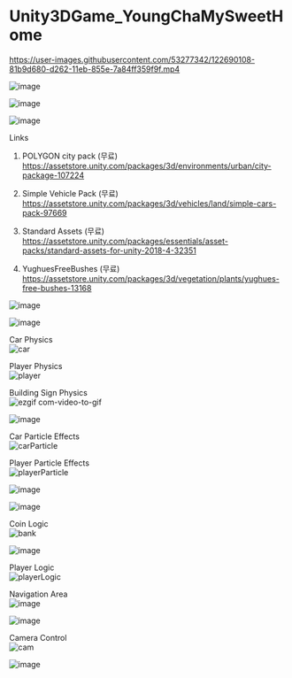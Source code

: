 # Unity3DGame_YoungChaMySweetHome

https://user-images.githubusercontent.com/53277342/122690108-81b9d680-d262-11eb-855e-7a84ff359f9f.mp4

![image](https://user-images.githubusercontent.com/53277342/123512150-dcb75780-d6c0-11eb-90e7-f35b0859fc8b.png)

![image](https://user-images.githubusercontent.com/53277342/123512650-8dbef180-d6c3-11eb-875c-6faa1c9fa5f2.png)

![image](https://user-images.githubusercontent.com/53277342/123512174-f8226280-d6c0-11eb-9057-efa7e99d6167.png)

Links
1. POLYGON city pack (무료)
https://assetstore.unity.com/packages/3d/environments/urban/city-package-107224

2. Simple Vehicle Pack (무료)
https://assetstore.unity.com/packages/3d/vehicles/land/simple-cars-pack-97669  

3. Standard Assets (무료)
https://assetstore.unity.com/packages/essentials/asset-packs/standard-assets-for-unity-2018-4-32351
 
4. YughuesFreeBushes (무료)
https://assetstore.unity.com/packages/3d/vegetation/plants/yughues-free-bushes-13168  

![image](https://user-images.githubusercontent.com/53277342/123512198-096b6f00-d6c1-11eb-8547-0f27fd24e320.png)

![image](https://user-images.githubusercontent.com/53277342/123512206-14be9a80-d6c1-11eb-85a8-5ebf33cf77dc.png)

Car Physics  
![car](https://user-images.githubusercontent.com/53277342/123512387-19d01980-d6c2-11eb-91ab-146f7fa94635.gif)

Player Physics  
![player](https://user-images.githubusercontent.com/53277342/123512390-205e9100-d6c2-11eb-8e8c-74ad634582ce.gif)

Building Sign Physics  
![ezgif com-video-to-gif](https://user-images.githubusercontent.com/53277342/123512369-fc02b480-d6c1-11eb-9093-04aa97256557.gif)

![image](https://user-images.githubusercontent.com/53277342/123512211-1f792f80-d6c1-11eb-8b11-8dae272fe914.png)

Car Particle Effects  
![carParticle](https://user-images.githubusercontent.com/53277342/123512513-d4f8b280-d6c2-11eb-952b-2c8b3b6cb6ca.gif)

Player Particle Effects  
![playerParticle](https://user-images.githubusercontent.com/53277342/123512514-d6c27600-d6c2-11eb-8358-ce8f11ff852d.gif)

![image](https://user-images.githubusercontent.com/53277342/123512217-2acc5b00-d6c1-11eb-92dd-343a938b6d48.png)

![image](https://user-images.githubusercontent.com/53277342/123512223-3750b380-d6c1-11eb-9e9b-b590ba921769.png)

Coin Logic  
![bank](https://user-images.githubusercontent.com/53277342/123512534-f194ea80-d6c2-11eb-8734-01c497f0fa5e.gif)

![image](https://user-images.githubusercontent.com/53277342/123512230-4172b200-d6c1-11eb-82f3-bcb8d9933d05.png)

Player Logic  
![playerLogic](https://user-images.githubusercontent.com/53277342/123512548-02456080-d6c3-11eb-9cb2-80f31cf74f01.gif)

Navigation Area  
![image](https://user-images.githubusercontent.com/53277342/123512737-20f82700-d6c4-11eb-99bd-38d134142b52.png)

![image](https://user-images.githubusercontent.com/53277342/123512488-ba263e00-d6c2-11eb-9aa6-8f9c2778d309.png)

Camera Control  
![cam](https://user-images.githubusercontent.com/53277342/123512563-17ba8a80-d6c3-11eb-8a9e-7f261afa6d6f.gif)

![image](https://user-images.githubusercontent.com/53277342/123512777-5270f280-d6c4-11eb-9381-fdf76f239d1f.png)
